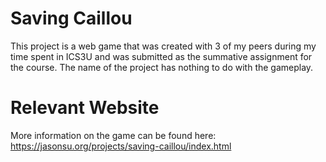 # Saving Caillou
This project is a web game that was created with 3 of my peers during my time spent in ICS3U and was submitted as the summative assignment for the course. The name of the project has nothing to do with the gameplay.

# Relevant Website
More information on the game can be found here: https://jasonsu.org/projects/saving-caillou/index.html
